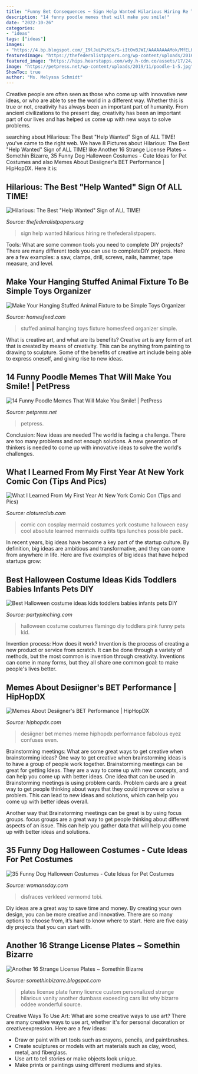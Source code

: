 ```yaml
---
title: "Funny Bet Consequences ~ Sign Help Wanted Hilarious Hiring Re Thefederalistpapers"
description: "14 funny poodle memes that will make you smile!"
date: "2022-10-26"
categories:
- "ideas"
tags: ["ideas"]
images:
- "https://4.bp.blogspot.com/_I9lJuLPsXSs/S-iItOvBJWI/AAAAAAAAMok/MfELHXYYZR0/s400/Another+16+Strange+License+Plates+2.jpg"
featuredImage: "https://thefederalistpapers.org/wp-content/uploads/2016/07/hiring-sign-800x419.jpg"
featured_image: "https://hips.hearstapps.com/wdy.h-cdn.co/assets/17/24/granny-dog.jpg?crop=1.0xw:1xh;center,top&amp;resize=480:*"
image: "https://petpress.net/wp-content/uploads/2019/11/poodle-1-5.jpg"
ShowToc: true
author: "Ms. Melyssa Schmidt"
---
```



Creative people are often seen as those who come up with innovative new ideas, or who are able to see the world in a different way. Whether this is true or not, creativity has always been an important part of humanity. From ancient civilizations to the present day, creativity has been an important part of our lives and has helped us come up with new ways to solve problems.

	

		
searching about Hilarious: The Best &quot;Help Wanted&quot; Sign of ALL TIME! you've came to the right web. We have 8 Pictures about Hilarious: The Best &quot;Help Wanted&quot; Sign of ALL TIME! like Another 16 Strange License Plates ~ Somethin Bizarre, 35 Funny Dog Halloween Costumes - Cute Ideas for Pet Costumes and also Memes About Desiigner&#039;s BET Performance | HipHopDX. Here it is:
		
    
## Hilarious: The Best &quot;Help Wanted&quot; Sign Of ALL TIME!

<img loading=lazy src="https://thefederalistpapers.org/wp-content/uploads/2016/07/hiring-sign-800x419.jpg" onerror="this.onerror=null;this.src='https://tse4.mm.bing.net/th?id=OIP.idQJkmQnjNtzPhZPakxS1AHaD4&amp;pid=15.1';" alt="Hilarious: The Best &quot;Help Wanted&quot; Sign of ALL TIME!">

_Source: thefederalistpapers.org_

>sign help wanted hilarious hiring re thefederalistpapers. 

	

Tools: What are some common tools you need to complete DIY projects?
There are many different tools you can use to completeDIY projects. Here are a few examples: a saw, clamps, drill, screws, nails, hammer, tape measure, and level.

    
## Make Your Hanging Stuffed Animal Fixture To Be Simple Toys Organizer

<img loading=lazy src="https://homesfeed.com/wp-content/uploads/2015/07/gorgeous-swinging-model-hanging-stuffed-animal-design-with-wooden-rack-and-white-traditional-rope-beneath-blue-wall-with-various-animal-dolls.jpg" onerror="this.onerror=null;this.src='https://tse2.mm.bing.net/th?id=OIP.gusv07nlT-qlROabdj4OMgHaE8&amp;pid=15.1';" alt="Make Your Hanging Stuffed Animal Fixture to be Simple Toys Organizer">

_Source: homesfeed.com_

>stuffed animal hanging toys fixture homesfeed organizer simple. 

	

What is creative art, and what are its benefits?
Creative art is any form of art that is created by means of creativity. This can be anything from painting to drawing to sculpture. Some of the benefits of creative art include being able to express oneself, and giving rise to new ideas.

    
## 14 Funny Poodle Memes That Will Make You Smile! | PetPress

<img loading=lazy src="https://petpress.net/wp-content/uploads/2019/11/poodle-1-5.jpg" onerror="this.onerror=null;this.src='https://tse3.mm.bing.net/th?id=OIP.Z7O8hVwcGWgdt2MEtb4S5AAAAA&amp;pid=15.1';" alt="14 Funny Poodle Memes That Will Make You Smile! | PetPress">

_Source: petpress.net_

>petpress. 

	

Conclusion: New ideas are needed
The world is facing a challenge. There are too many problems and not enough solutions. A new generation of thinkers is needed to come up with innovative ideas to solve the world's challenges.

    
## What I Learned From My First Year At New York Comic Con (Tips And Pics)

<img loading=lazy src="http://www.clotureclub.com/wp-content/uploads/2014/10/1937cu6olk7z6jpg.jpg" onerror="this.onerror=null;this.src='https://tse1.mm.bing.net/th?id=OIP.QcCNWwMU5X1PnntOX83lMgHaJ4&amp;pid=15.1';" alt="What I Learned From My First Year At New York Comic Con (Tips and Pics)">

_Source: clotureclub.com_

>comic con cosplay mermaid costumes york costume halloween easy cool absolute learned mermaids outfits tips lunches possible pack. 

	

In recent years, big ideas have become a key part of the startup culture. By definition, big ideas are ambitious and transformative, and they can come from anywhere in life. Here are five examples of big ideas that have helped startups grow: 

    
## Best Halloween Costume Ideas Kids Toddlers Babies Infants Pets DIY

<img loading=lazy src="http://www.partypinching.com/s/cc_images/cache_4099819277.jpg?t=1472707794" onerror="this.onerror=null;this.src='https://tse3.mm.bing.net/th?id=OIP.wBwERr5fyQqe1JTLufGRTQHaJ3&amp;pid=15.1';" alt="Best Halloween costume ideas kids toddlers babies infants pets DIY">

_Source: partypinching.com_

>halloween costume costumes flamingo diy toddlers pink funny pets kid. 

	

Invention process: How does it work?
Invention is the process of creating a new product or service from scratch. It can be done through a variety of methods, but the most common is invention through creativity. Inventions can come in many forms, but they all share one common goal: to make people's lives better.

    
## Memes About Desiigner&#039;s BET Performance | HipHopDX

<img loading=lazy src="https://s3.amazonaws.com/hiphopdx-production/2016/07/Desiigner-BET-Meme-5.jpg" onerror="this.onerror=null;this.src='https://tse3.mm.bing.net/th?id=OIP.6Ur8QMGZWlNUv_SGWuEp-wHaHR&amp;pid=15.1';" alt="Memes About Desiigner&#039;s BET Performance | HipHopDX">

_Source: hiphopdx.com_

>desiigner bet memes meme hiphopdx performance fabolous eyez confuses even. 

	

Brainstorming meetings: What are some great ways to get creative when brainstorming ideas?
One way to get creative when brainstorming ideas is to have a group of people work together. Brainstorming meetings can be great for getting Ideas. They are a way to come up with new concepts, and can help you come up with better ideas. 
One idea that can be used in Brainstorming meetings is using problem cards. Problem cards are a great way to get people thinking about ways that they could improve or solve a problem. This can lead to new ideas and solutions, which can help you come up with better ideas overall. 

Another way that Brainstorming meetings can be great is by using focus groups. focus groups are a great way to get people thinking about different aspects of an issue. This can help you gather data that will help you come up with better ideas and solutions.

    
## 35 Funny Dog Halloween Costumes - Cute Ideas For Pet Costumes

<img loading=lazy src="https://hips.hearstapps.com/wdy.h-cdn.co/assets/17/24/granny-dog.jpg?crop=1.0xw:1xh;center,top&amp;resize=480:*" onerror="this.onerror=null;this.src='https://tse2.mm.bing.net/th?id=OIP.osw9HmXYCL-fpsEBu3kzvQHaLH&amp;pid=15.1';" alt="35 Funny Dog Halloween Costumes - Cute Ideas for Pet Costumes">

_Source: womansday.com_

>disfraces verkleed vermomd tobi. 

	

Diy ideas are a great way to save time and money. By creating your own design, you can be more creative and innovative. There are so many options to choose from, it’s hard to know where to start. Here are five easy diy projects that you can start with.

    
## Another 16 Strange License Plates ~ Somethin Bizarre

<img loading=lazy src="https://4.bp.blogspot.com/_I9lJuLPsXSs/S-iItOvBJWI/AAAAAAAAMok/MfELHXYYZR0/s400/Another+16+Strange+License+Plates+2.jpg" onerror="this.onerror=null;this.src='https://tse3.mm.bing.net/th?id=OIP.2y5jKdWYl1vVt6wfzFzpIQHaGS&amp;pid=15.1';" alt="Another 16 Strange License Plates ~ Somethin Bizarre">

_Source: somethinbizarre.blogspot.com_

>plates license plate funny licence custom personalized strange hilarious vanity another dumbass exceeding cars list why bizarre oddee wonderful source. 

	

Creative Ways To Use Art: What are some creative ways to use art?
There are many creative ways to use art, whether it's for personal decoration or creativeexpression. Here are a few ideas: 
- Draw or paint with art tools such as crayons, pencils, and paintbrushes.
- Create sculptures or models with art materials such as clay, wood, metal, and fiberglass.
- Use art to tell stories or make objects look unique.
- Make prints or paintings using different mediums and styles.

